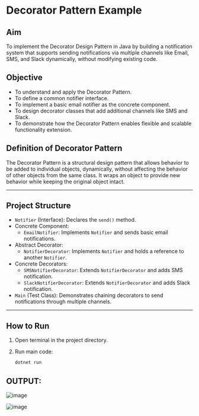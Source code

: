 # Decorator Pattern Example

## Aim
To implement the Decorator Design Pattern in Java by building a notification system that supports sending notifications via multiple channels like Email, SMS, and Slack dynamically, without modifying existing code.

## Objective
- To understand and apply the Decorator Pattern.
- To define a common notifier interface.
- To implement a basic email notifier as the concrete component.
- To design decorator classes that add additional channels like SMS and Slack.
- To demonstrate how the Decorator Pattern enables flexible and scalable functionality extension.

## Definition of Decorator Pattern
The Decorator Pattern is a structural design pattern that allows behavior to be added to individual objects, dynamically, without affecting the behavior of other objects from the same class. It wraps an object to provide new behavior while keeping the original object intact.

---

## Project Structure
- `Notifier` (Interface): Declares the `send()` method.
- Concrete Component:
  - `EmailNotifier`: Implements `Notifier` and sends basic email notifications.
- Abstract Decorator:
  - `NotifierDecorator`: Implements `Notifier` and holds a reference to another `Notifier`.
- Concrete Decorators:
  - `SMSNotifierDecorator`: Extends `NotifierDecorator` and adds SMS notification.
  - `SlackNotifierDecorator`: Extends `NotifierDecorator` and adds Slack notification.
- `Main` (Test Class): Demonstrates chaining decorators to send notifications through multiple channels.

---

## How to Run

1. Open terminal in the project directory.


2. Run main code:
   ```bash
   dotnet run

## OUTPUT:
![image](https://github.com/user-attachments/assets/f2623e11-fac6-44da-a15c-a821a80dbaae)

![image](https://github.com/user-attachments/assets/4f34cc42-c4a5-48ae-b6fa-c60ef758cabd)




